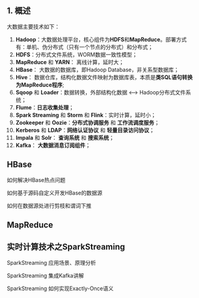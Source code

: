 

## 1. 概述

大数据主要技术如下：

1. **Hadoop**：大数据处理平台，核心组件为**HDFS**和**MapReduce**。部署方式有：单机、伪分布式（只有一个节点的分布式）和分布式；
2. **HDFS**：分布式文件系统，WORM数据一致性模型；
3. **MapReduce** 和 **YARN**： 离线计算，延时大；
4. **HBase**： 大数据的数据库，即Hadoop Database，非关系型数据库；
5. **Hive**： 数据仓库，结构化数据文件映射为数据库表，本质是**类SQL语句转换为MapReduce程序**;
6. **Sqoop** 和 **Loader**：数据转换，外部结构化数据 <--> Hadoop分布式文件系统；
7. **Flume**：**日志收集处理**；
8. **Spark Streaming** 和 **Storm** 和 **Flink**：实时计算，延时小；
9. **Zookeeper** 和 **Oozie**：**分布式协调服务**  和 **工作流调度服务**；
10. **Kerberos** 和 **LDAP**：**网络认证协议** 和 **轻量目录访问协议**；
11. **Impala** 和 **Solr**： **查询系统** 和 **搜索系统**；
12. **Kafka**： **大数据消息订阅组件**；



## HBase

如何解决HBase热点问题



如何基于源码自定义开发HBase的数据源



如何在数据源处进行剪枝和谓词下推





## MapReduce





## 实时计算技术之SparkStreaming

SparkStreaming 应用场景、原理分析

SparkStreaming 集成Kafka讲解

SparkStreaming 如何实现Exactly-Once语义



## 

